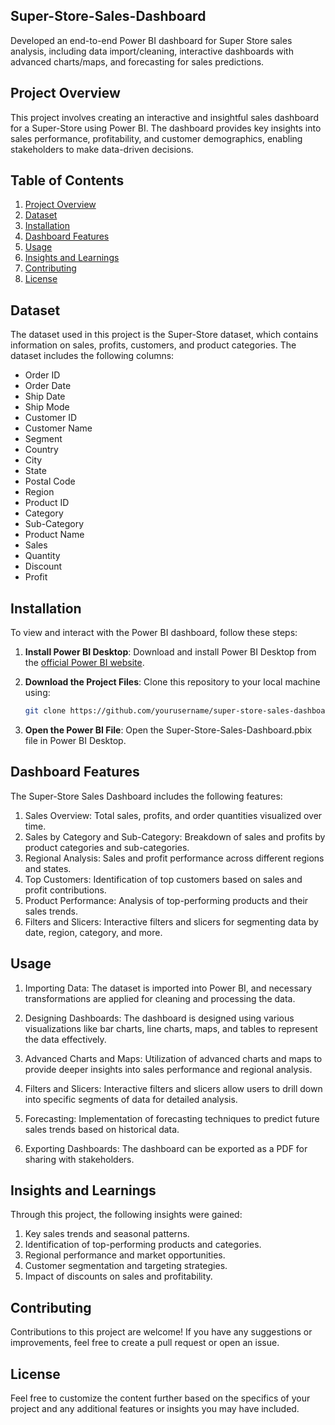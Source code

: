 ## Super-Store-Sales-Dashboard
Developed an end-to-end Power BI dashboard for Super Store sales analysis, including data import/cleaning, interactive dashboards with advanced charts/maps, and forecasting for sales predictions.

## Project Overview

This project involves creating an interactive and insightful sales dashboard for a Super-Store using Power BI. The dashboard provides key insights into sales performance, profitability, and customer demographics, enabling stakeholders to make data-driven decisions.

## Table of Contents

1. [Project Overview](#project-overview)
2. [Dataset](#dataset)
3. [Installation](#installation)
4. [Dashboard Features](#dashboard-features)
5. [Usage](#usage)
6. [Insights and Learnings](#insights-and-learnings)
7. [Contributing](#contributing)
8. [License](#license)

## Dataset

The dataset used in this project is the Super-Store dataset, which contains information on sales, profits, customers, and product categories. The dataset includes the following columns:
- Order ID
- Order Date
- Ship Date
- Ship Mode
- Customer ID
- Customer Name
- Segment
- Country
- City
- State
- Postal Code
- Region
- Product ID
- Category
- Sub-Category
- Product Name
- Sales
- Quantity
- Discount
- Profit

## Installation

To view and interact with the Power BI dashboard, follow these steps:

1. **Install Power BI Desktop**: Download and install Power BI Desktop from the [official Power BI website](https://powerbi.microsoft.com/desktop/).

2. **Download the Project Files**: Clone this repository to your local machine using:
   ```bash
   git clone https://github.com/yourusername/super-store-sales-dashboard.git

3. **Open the Power BI File**: Open the Super-Store-Sales-Dashboard.pbix file in Power BI Desktop.

## Dashboard Features
The Super-Store Sales Dashboard includes the following features:

 1. Sales Overview: Total sales, profits, and order quantities visualized over time.
 2. Sales by Category and Sub-Category: Breakdown of sales and profits by product categories and sub-categories.
 3. Regional Analysis: Sales and profit performance across different regions and states.
 4. Top Customers: Identification of top customers based on sales and profit contributions.
 5. Product Performance: Analysis of top-performing products and their sales trends.
 6. Filters and Slicers: Interactive filters and slicers for segmenting data by date, region, category, and more.

## Usage
 1. Importing Data: The dataset is imported into Power BI, and necessary transformations are applied for cleaning and processing the data.

 2. Designing Dashboards: The dashboard is designed using various visualizations like bar charts, line charts, maps, and tables to represent the data effectively.

 3. Advanced Charts and Maps: Utilization of advanced charts and maps to provide deeper insights into sales performance and regional analysis.

 4. Filters and Slicers: Interactive filters and slicers allow users to drill down into specific segments of data for detailed analysis.

 5. Forecasting: Implementation of forecasting techniques to predict future sales trends based on historical data.

 6. Exporting Dashboards: The dashboard can be exported as a PDF for sharing with stakeholders.

## Insights and Learnings
Through this project, the following insights were gained:

  1. Key sales trends and seasonal patterns.
  2. Identification of top-performing products and categories.
  3. Regional performance and market opportunities.
  4. Customer segmentation and targeting strategies.
  5. Impact of discounts on sales and profitability.

## Contributing
Contributions to this project are welcome! If you have any suggestions or improvements, feel free to create a pull request or open an issue.

## License
Feel free to customize the content further based on the specifics of your project and any additional features or insights you may have included.
